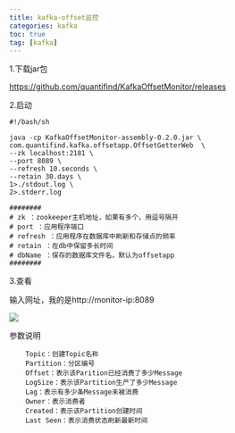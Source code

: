 ```yaml
---
title: kafka-offset监控
categories: kafka   
toc: true  
tag: [kafka]
---
```



1.下载jar包

https://github.com/quantifind/KafkaOffsetMonitor/releases

2.启动

```
#!/bash/sh

java -cp KafkaOffsetMonitor-assembly-0.2.0.jar \
com.quantifind.kafka.offsetapp.OffsetGetterWeb  \
--zk localhost:2181 \
--port 8089 \
--refresh 10.seconds \
--retain 30.days \
1>./stdout.log \
2>.stderr.log

########
# zk ：zookeeper主机地址，如果有多个，用逗号隔开
# port ：应用程序端口
# refresh ：应用程序在数据库中刷新和存储点的频率
# retain ：在db中保留多长时间
# dbName ：保存的数据库文件名，默认为offsetapp
########

```


3.查看

输入网址，我的是http://monitor-ip:8089

![](/Users/chenyansong/Documents/note/images/flume/offset-monitor.png)

参数说明

        Topic：创建Topic名称
        Partition：分区编号
        Offset：表示该Parition已经消费了多少Message
        LogSize：表示该Partition生产了多少Message
        Lag：表示有多少条Message未被消费
        Owner：表示消费者
        Created：表示该Partition创建时间
        Last Seen：表示消费状态刷新最新时间















